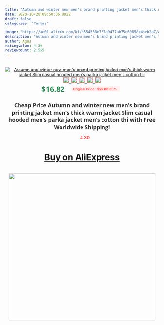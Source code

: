 ```yaml
---
title: "Autumn and winter new men's brand printing jacket men's thick warm jacket Slim casual hooded men's parka jacket men's cotton thi"
date: 2020-10-28T09:50:36.892Z
draft: false
categories: "Parkas"

image: "https://ae01.alicdn.com/kf/H554538e727a9477ab75c60858c4beb2aZ/Autumn-and-winter-new-men-s-brand-printing-jacket-men-s-thick-warm-jacket-Slim-casual.jpg"
description: "Autumn and winter new men's brand printing jacket men's thick warm jacket Slim casual hooded men's parka jacket men's cotton thi"
author: Agus
ratingvalue: 4.30
reviewcount: 2.555
---
```

<br>
<div style="text-align: center;">
<a href="https://s.click.aliexpress.com/e/_AFU8ud" target="_blank" rel="nofollow noopener noreferrer"><img alt="Autumn and winter new men's brand printing jacket men's thick warm jacket Slim casual hooded men's parka jacket men's cotton thi" class="magnifier-image" src="https://ae01.alicdn.com/kf/H554538e727a9477ab75c60858c4beb2aZ/Autumn-and-winter-new-men-s-brand-printing-jacket-men-s-thick-warm-jacket-Slim-casual.jpg_640x640.jpg">
<br>
<img style="border:1px solid salmon" src="https://ae01.alicdn.com/kf/H554538e727a9477ab75c60858c4beb2aZ/Autumn-and-winter-new-men-s-brand-printing-jacket-men-s-thick-warm-jacket-Slim-casual.jpg_120x120.jpg">&nbsp;&nbsp;<img style="border:1px solid salmon" src="https://ae01.alicdn.com/kf/H1fac1f9d5e9348b780100a7bbaa17fcaI/Autumn-and-winter-new-men-s-brand-printing-jacket-men-s-thick-warm-jacket-Slim-casual.jpg_120x120.jpg">&nbsp;&nbsp;<img style="border:1px solid salmon" src="https://ae01.alicdn.com/kf/Hd533a07341554701854707da68c8adf35/Autumn-and-winter-new-men-s-brand-printing-jacket-men-s-thick-warm-jacket-Slim-casual.jpg_120x120.jpg">&nbsp;&nbsp;<img style="border:1px solid salmon" src="https://ae01.alicdn.com/kf/H549325c239d04d1e994f5dc11253db25Y/Autumn-and-winter-new-men-s-brand-printing-jacket-men-s-thick-warm-jacket-Slim-casual.jpg_120x120.jpg">&nbsp;&nbsp;<img style="border:1px solid salmon" src="https://ae01.alicdn.com/kf/Hd2a2c757f15f4d9695e7cc45ca53cc1dY/Autumn-and-winter-new-men-s-brand-printing-jacket-men-s-thick-warm-jacket-Slim-casual.jpg_120x120.jpg"></a></div><br0>
<div style="text-align: center;"><span style="background-color: white; border: 0px; box-sizing: border-box; color: seagreen; display: inline-block; font-family: &quot;open sans&quot; , &quot;arial&quot; , &quot;helvetica&quot; , sans-serif , &quot;heiti&quot;; font-size: 24px; font-stretch: inherit; font-weight: 700; line-height: inherit; margin: 0px 10px 0px 0px; padding: 0px; vertical-align: middle;">$16.82 </span>
<span style="background: rgb(255 , 241 , 241); border-radius: 3px; border: 0px; box-sizing: border-box; color: #ff4747; display: inline-block; font-family: inherit; font-size: 12px; font-stretch: inherit; font-style: inherit; font-variant: inherit; font-weight: 600; line-height: inherit; margin: 0px; padding: 2px 5px; transform: scale(0.9); vertical-align: middle;">Original Price : <b style="text-decoration: line-through;">$25.88 </b> 35%&nbsp;&nbsp;</span></div>
<h1 style="color: #333333; display: inline-block; font-family: &quot;open sans&quot; , &quot;arial&quot; , &quot;helvetica&quot; , sans-serif , &quot;heiti&quot;; font-size: 18px; font-stretch: inherit; font-weight: 700; text-align: center;">Cheap Price Autumn and winter new men's brand printing jacket men's thick warm jacket Slim casual hooded men's parka jacket men's cotton thi with Free Worldwide Shipping!</h1>
<div style="color: #ff4747; text-align: center;">
<img src="https://4.bp.blogspot.com/-M0ZcTcb-5uY/XleCXlxnR4I/AAAAAAAAAEc/OrjgMkXV1oMQFaCRZj5HQwOCBcu3w1FegCPcBGAYYCw/s1600/star.png" style="height: 15px;">&nbsp;<b>4.30</b></div>
<div class="button_cont" align="center"><a class="buynow_a" href="https://s.click.aliexpress.com/e/_AFU8ud" target="_blank" rel="nofollow noopener noreferrer"><H1>Buy on AliExpress</H1></a></div><br>
<div class="separator" style="clear: both; text-align: center;">
<img src="https://lh3.googleusercontent.com/-pTy5HemUv9M/XlePHvY0dAI/AAAAAAAAAE4/0nX5iRUoIWY8eMW9Dpxeirr157OZliDIgCLcBGAsYHQ/s1600/badge.gif" width="480">
</div>
